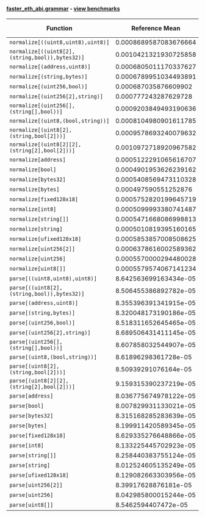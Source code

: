 #### [faster_eth_abi.grammar](https://github.com/BobTheBuidler/faster-eth-abi/blob/master/faster_eth_abi/grammar.py) - [view benchmarks](https://github.com/BobTheBuidler/faster-eth-abi/blob/master/benchmarks/test_grammar_benchmarks.py)

| Function | Reference Mean | Faster Mean | % Change | Speedup (%) | x Faster | Faster |
|----------|---------------|-------------|----------|-------------|----------|--------|
| `normalize[((uint8,uint8),uint8)]` | 0.0008689587083676664 | 0.0007214828327314057 | 16.97% | 20.44% | 1.20x | ✅ |
| `normalize[((uint8[2],(string,bool)),bytes32)]` | 0.0010421321930725858 | 0.0009167927148171391 | 12.03% | 13.67% | 1.14x | ✅ |
| `normalize[(address,uint8)]` | 0.0006805011170337627 | 0.0005394047953807648 | 20.73% | 26.16% | 1.26x | ✅ |
| `normalize[(string,bytes)]` | 0.0006789951034493891 | 0.0005257595411032529 | 22.57% | 29.15% | 1.29x | ✅ |
| `normalize[(uint256,bool)]` | 0.000687035876609902 | 0.0005461090308670477 | 20.51% | 25.81% | 1.26x | ✅ |
| `normalize[(uint256[2],string)]` | 0.000777243287629728 | 0.0006333884001293512 | 18.51% | 22.71% | 1.23x | ✅ |
| `normalize[(uint256[],(string[],bool))]` | 0.0009203849493190636 | 0.0007765532557081269 | 15.63% | 18.52% | 1.19x | ✅ |
| `normalize[(uint8,(bool,string))]` | 0.0008104980901611785 | 0.0006656018388805408 | 17.88% | 21.77% | 1.22x | ✅ |
| `normalize[(uint8[2],(string,bool[2]))]` | 0.0009578693240079632 | 0.0008174474392232491 | 14.66% | 17.18% | 1.17x | ✅ |
| `normalize[(uint8[2][2],(string[2],bool[2]))]` | 0.0010972718920967582 | 0.000979109344491131 | 10.77% | 12.07% | 1.12x | ✅ |
| `normalize[address]` | 0.0005122291065616707 | 0.00037321210240176485 | 27.14% | 37.25% | 1.37x | ✅ |
| `normalize[bool]` | 0.0004901953626239162 | 0.00035245876246463374 | 28.10% | 39.08% | 1.39x | ✅ |
| `normalize[bytes32]` | 0.0005408569473110328 | 0.0004086172666088408 | 24.45% | 32.36% | 1.32x | ✅ |
| `normalize[bytes]` | 0.000497590551252876 | 0.00038104858166048073 | 23.42% | 30.58% | 1.31x | ✅ |
| `normalize[fixed128x18]` | 0.0005752820199645719 | 0.00046015488413972 | 20.01% | 25.02% | 1.25x | ✅ |
| `normalize[int8]` | 0.0005099993380741487 | 0.0003686179646411897 | 27.72% | 38.35% | 1.38x | ✅ |
| `normalize[string[]]` | 0.0005471668086998813 | 0.000411113822975347 | 24.86% | 33.09% | 1.33x | ✅ |
| `normalize[string]` | 0.0005010819395160165 | 0.00036179080355061333 | 27.80% | 38.50% | 1.39x | ✅ |
| `normalize[ufixed128x18]` | 0.0005853857008508625 | 0.00047521463835906044 | 18.82% | 23.18% | 1.23x | ✅ |
| `normalize[uint256[2]]` | 0.0006378616002589362 | 0.00048571756480161876 | 23.85% | 31.32% | 1.31x | ✅ |
| `normalize[uint256]` | 0.0005570000294480028 | 0.0004078292222225678 | 26.78% | 36.58% | 1.37x | ✅ |
| `normalize[uint8[]]` | 0.0005579574067141234 | 0.00043367961417733065 | 22.27% | 28.66% | 1.29x | ✅ |
| `parse[((uint8,uint8),uint8)]` | 8.642563699163434e-05 | 8.406070391736756e-05 | 2.74% | 2.81% | 1.03x | ✅ |
| `parse[((uint8[2],(string,bool)),bytes32)]` | 8.506455386892782e-05 | 8.438583886007719e-05 | 0.80% | 0.80% | 1.01x | ✅ |
| `parse[(address,uint8)]` | 8.355396391341915e-05 | 8.368038972803786e-05 | -0.15% | -0.15% | 1.00x | ❌ |
| `parse[(string,bytes)]` | 8.320048173190186e-05 | 8.306594490248196e-05 | 0.16% | 0.16% | 1.00x | ✅ |
| `parse[(uint256,bool)]` | 8.518311652645465e-05 | 8.276069328436058e-05 | 2.84% | 2.93% | 1.03x | ✅ |
| `parse[(uint256[2],string)]` | 8.689506431411145e-05 | 8.498660701132467e-05 | 2.20% | 2.25% | 1.02x | ✅ |
| `parse[(uint256[],(string[],bool))]` | 8.607858032544907e-05 | 8.609015317481261e-05 | -0.01% | -0.01% | 1.00x | ❌ |
| `parse[(uint8,(bool,string))]` | 8.61896298361728e-05 | 8.410554294060916e-05 | 2.42% | 2.48% | 1.02x | ✅ |
| `parse[(uint8[2],(string,bool[2]))]` | 8.50939291076164e-05 | 8.401147196445895e-05 | 1.27% | 1.29% | 1.01x | ✅ |
| `parse[(uint8[2][2],(string[2],bool[2]))]` | 9.159315390237219e-05 | 8.998841202260841e-05 | 1.75% | 1.78% | 1.02x | ✅ |
| `parse[address]` | 8.036775674978122e-05 | 8.054135738857189e-05 | -0.22% | -0.22% | 1.00x | ❌ |
| `parse[bool]` | 8.007829931133021e-05 | 8.184135714212488e-05 | -2.20% | -2.15% | 0.98x | ❌ |
| `parse[bytes32]` | 8.315168285283639e-05 | 8.27260839819662e-05 | 0.51% | 0.51% | 1.01x | ✅ |
| `parse[bytes]` | 8.199911420589345e-05 | 8.0537446924044e-05 | 1.78% | 1.81% | 1.02x | ✅ |
| `parse[fixed128x18]` | 8.629335276648866e-05 | 8.446334818059313e-05 | 2.12% | 2.17% | 1.02x | ✅ |
| `parse[int8]` | 8.133225445702923e-05 | 8.2650710954382e-05 | -1.62% | -1.60% | 0.98x | ❌ |
| `parse[string[]]` | 8.258440383755124e-05 | 8.4170728582279e-05 | -1.92% | -1.88% | 0.98x | ❌ |
| `parse[string]` | 8.012524605135249e-05 | 7.943775271788988e-05 | 0.86% | 0.87% | 1.01x | ✅ |
| `parse[ufixed128x18]` | 8.129082663303956e-05 | 8.646448591981973e-05 | -6.36% | -5.98% | 0.94x | ❌ |
| `parse[uint256[2]]` | 8.39917628876181e-05 | 8.090146210318557e-05 | 3.68% | 3.82% | 1.04x | ✅ |
| `parse[uint256]` | 8.042985800015244e-05 | 8.107640523150137e-05 | -0.80% | -0.80% | 0.99x | ❌ |
| `parse[uint8[]]` | 8.5462594407472e-05 | 8.395768912959572e-05 | 1.76% | 1.79% | 1.02x | ✅ |

